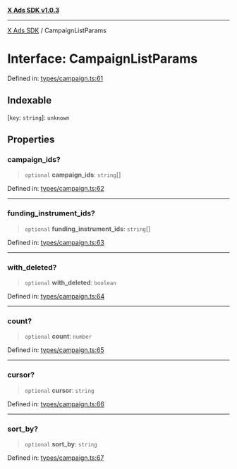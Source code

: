 [**X Ads SDK v1.0.3**](../README.md)

***

[X Ads SDK](../globals.md) / CampaignListParams

# Interface: CampaignListParams

Defined in: [types/campaign.ts:61](https://github.com/kage1020/x-ads-sdk/blob/main/src/types/campaign.ts#L61)

## Indexable

\[`key`: `string`\]: `unknown`

## Properties

### campaign\_ids?

> `optional` **campaign\_ids**: `string`[]

Defined in: [types/campaign.ts:62](https://github.com/kage1020/x-ads-sdk/blob/main/src/types/campaign.ts#L62)

***

### funding\_instrument\_ids?

> `optional` **funding\_instrument\_ids**: `string`[]

Defined in: [types/campaign.ts:63](https://github.com/kage1020/x-ads-sdk/blob/main/src/types/campaign.ts#L63)

***

### with\_deleted?

> `optional` **with\_deleted**: `boolean`

Defined in: [types/campaign.ts:64](https://github.com/kage1020/x-ads-sdk/blob/main/src/types/campaign.ts#L64)

***

### count?

> `optional` **count**: `number`

Defined in: [types/campaign.ts:65](https://github.com/kage1020/x-ads-sdk/blob/main/src/types/campaign.ts#L65)

***

### cursor?

> `optional` **cursor**: `string`

Defined in: [types/campaign.ts:66](https://github.com/kage1020/x-ads-sdk/blob/main/src/types/campaign.ts#L66)

***

### sort\_by?

> `optional` **sort\_by**: `string`

Defined in: [types/campaign.ts:67](https://github.com/kage1020/x-ads-sdk/blob/main/src/types/campaign.ts#L67)
